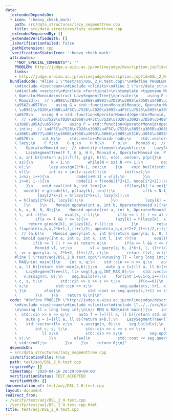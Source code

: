 ```yaml
---
data:
  _extendedDependsOn:
  - icon: ':heavy_check_mark:'
    path: src/data_structures/lazy_segmenttree.cpp
    title: src/data_structures/lazy_segmenttree.cpp
  _extendedRequiredBy: []
  _extendedVerifiedWith: []
  _isVerificationFailed: false
  _pathExtension: cpp
  _verificationStatusIcon: ':heavy_check_mark:'
  attributes:
    '*NOT_SPECIAL_COMMENTS*': ''
    PROBLEM: http://judge.u-aizu.ac.jp/onlinejudge/description.jsp?id=DSL_2_H
    links:
    - http://judge.u-aizu.ac.jp/onlinejudge/description.jsp?id=DSL_2_H
  bundledCode: "#line 1 \"test/aoj/DSL_2_H.test.cpp\"\n#define PROBLEM \"http://judge.u-aizu.ac.jp/onlinejudge/description.jsp?id=DSL_2_H\"\
    \n#include <iostream>\n#include <climits>\n#line 1 \"src/data_structures/lazy_segmenttree.cpp\"\
    \n#include <vector>\n#include <functional>\n\ntemplate <typename Monoid, typename\
    \ OperatorMonoid>\nstruct LazySegmentTree{\nprivate:\n    using F = std::function<Monoid(Monoid,\
    \ Monoid)>;  // \u8981\u7D20\u3068\u8981\u7D20\u3092\u7D50\u5408\u3055\u305B\u308B\
    \u95A2\u6570\n    using G = std::function<Monoid(Monoid, OperatorMonoid)>;  //\
    \ \u8981\u7D20\u306B\u4F5C\u7528\u7D20\u3092\u4F5C\u7528\u3055\u305B\u308B\u95A2\
    \u6570\n    using H = std::function<OperatorMonoid(OperatorMonoid, OperatorMonoid)>;\
    \  // \u4F5C\u7528\u7D20\u3068\u4F5C\u7528\u7D20\u3092\u7D50\u5408\u3055\u305B\
    \u308B\u95A2\u6570\n    using P = std::function<OperatorMonoid(OperatorMonoid,\
    \ int)>;  // \u4F5C\u7528\u7D20\u3092\u4F5C\u7528\u3055\u305B\u308B\u533A\u9593\
    \u306E\u9577\u3055\u306B\u3088\u3063\u3066\u5909\u5316\u3055\u305B\u308B\u95A2\
    \u6570\n    int N;\n    std::vector<Monoid> node;\n    std::vector<OperatorMonoid>\
    \ lazy;\n    F f;\n    G g;\n    H h;\n    P p;\n    Monoid e;  // identity element\n\
    \    OperatorMonoid oe;  // identity element\n\npublic:\n    LazySegmentTree(){}\n\
    \    LazySegmentTree(F f, G g, H h, Monoid e, OperatorMonoid oe, P p=[](OperatorMonoid\
    \ a, int b){return a;}):f(f), g(g), h(h), e(e), oe(oe), p(p){}\n    void init(int\
    \ sz){\n        N = 1;\n        while(N < sz) N <<= 1;\n        node.assign(2*N-1,\
    \ e);\n        lazy.assign(2*N-1, oe);\n    }\n    void build(std::vector<Monoid>&\
    \ v){\n        int sz = int(v.size());\n        init(sz);\n        for(int i=0;\
    \ i<sz; i++){\n            node[i+N-1] = v[i];\n        }\n        for(int i=N-2;\
    \ i>=0; i--){\n            node[i] = f(node[i*2+1], node[i*2+2]);\n        }\n\
    \    }\n    void eval(int k, int len){\n        if(lazy[k] != oe){\n         \
    \   node[k] = g(node[k], p(lazy[k], len));\n            if(k < N-1){\n       \
    \         lazy[2*k+1] = h(lazy[2*k+1], lazy[k]);\n                lazy[2*k+2]\
    \ = h(lazy[2*k+2], lazy[k]);\n            }\n            lazy[k] = oe;\n     \
    \   }\n    }\n    Monoid update(int a, int b, OperatorMonoid x){return update(a,\
    \ b, x, 0, 0, N);}\n    Monoid update(int a, int b, OperatorMonoid x, int k, int\
    \ l, int r){\n        eval(k, r-l);\n        if(b <= l || r <= a) return node[k];\n\
    \        if(a <= l && r <= b){\n            lazy[k] = h(lazy[k], x);\n       \
    \     return g(node[k], p(lazy[k], r-l));\n        }\n        return node[k] =\
    \ f(update(a,b,x,2*k+1,l,(l+r)/2), update(a,b,x,k*2+2,(l+r)/2,r));\n    }\n  \
    \  // [a,b)\n    Monoid query(int a, int b){return query(a, b, 0, 0, N);}\n  \
    \  Monoid query(int a, int b, int k, int l, int r){\n        eval(k, r-l);\n \
    \       if(b <= l || r <= a) return e;\n        if(a <= l && r <= b) return node[k];\n\
    \        Monoid vl, vr;\n        vl = query(a, b, 2*k+1, l, (l+r)/2);\n      \
    \  vr = query(a, b, 2*k+2, (l+r)/2, r);\n        return f(vl, vr);\n    }\n};\n\
    #line 5 \"test/aoj/DSL_2_H.test.cpp\"\n\nusing ll = long long int;\n\n// RMQ &\
    \ RAQ\nint main(){\n    int n, q;\n    std::cin >> n >> q;\n    auto f = [=](ll\
    \ a, ll b){return std::min(a,b);};\n    auto g = [=](ll a, ll b){return a+b;};\n\
    \    LazySegmentTree<ll, ll> seg(f,g,g,INT_MAX,0);\n    std::vector<ll> v;\n \
    \   v.assign(n, 0);\n    seg.build(v);\n    for(int i=0;i<q;i++){\n        int\
    \ c, s, t;\n        std::cin >> c >> s >> t;\n        if(c==0){\n            ll\
    \ x;\n            std::cin >> x;\n            seg.update(s, t+1, x);\n       \
    \ }\n        else{\n            std::cout << seg.query(s,t+1) << std::endl;\n\
    \        }\n    }\n    return 0;\n}\n"
  code: "#define PROBLEM \"http://judge.u-aizu.ac.jp/onlinejudge/description.jsp?id=DSL_2_H\"\
    \n#include <iostream>\n#include <climits>\n#include \"../../src/data_structures/lazy_segmenttree.cpp\"\
    \n\nusing ll = long long int;\n\n// RMQ & RAQ\nint main(){\n    int n, q;\n  \
    \  std::cin >> n >> q;\n    auto f = [=](ll a, ll b){return std::min(a,b);};\n\
    \    auto g = [=](ll a, ll b){return a+b;};\n    LazySegmentTree<ll, ll> seg(f,g,g,INT_MAX,0);\n\
    \    std::vector<ll> v;\n    v.assign(n, 0);\n    seg.build(v);\n    for(int i=0;i<q;i++){\n\
    \        int c, s, t;\n        std::cin >> c >> s >> t;\n        if(c==0){\n \
    \           ll x;\n            std::cin >> x;\n            seg.update(s, t+1,\
    \ x);\n        }\n        else{\n            std::cout << seg.query(s,t+1) <<\
    \ std::endl;\n        }\n    }\n    return 0;\n}"
  dependsOn:
  - src/data_structures/lazy_segmenttree.cpp
  isVerificationFile: true
  path: test/aoj/DSL_2_H.test.cpp
  requiredBy: []
  timestamp: '2020-04-16 20:29:09+09:00'
  verificationStatus: TEST_ACCEPTED
  verifiedWith: []
documentation_of: test/aoj/DSL_2_H.test.cpp
layout: document
redirect_from:
- /verify/test/aoj/DSL_2_H.test.cpp
- /verify/test/aoj/DSL_2_H.test.cpp.html
title: test/aoj/DSL_2_H.test.cpp
---
```

